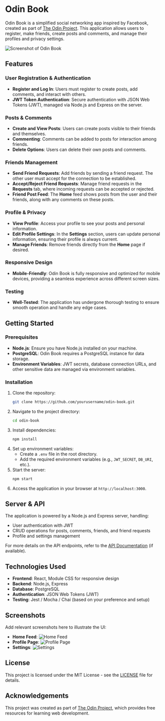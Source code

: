 # Odin Book

Odin Book is a simplified social networking app inspired by Facebook, created as part of [The Odin Project](https://www.theodinproject.com/). This application allows users to register, make friends, create posts and comments, and manage their profiles and privacy settings.

![Screenshot of Odin Book](screenshot-placeholder)

## Features

### User Registration & Authentication
- **Register and Log In**: Users must register to create posts, add comments, and interact with others.
- **JWT Token Authentication**: Secure authentication with JSON Web Tokens (JWT), managed via Node.js and Express on the server.

### Posts & Comments
- **Create and View Posts**: Users can create posts visible to their friends and themselves.
- **Commenting**: Comments can be added to posts for interaction among friends.
- **Delete Options**: Users can delete their own posts and comments.

### Friends Management
- **Send Friend Requests**: Add friends by sending a friend request. The other user must accept for the connection to be established.
- **Accept/Reject Friend Requests**: Manage friend requests in the **Requests** tab, where incoming requests can be accepted or rejected.
- **Friend Post Feed**: The **Home** feed shows posts from the user and their friends, along with any comments on these posts.

### Profile & Privacy
- **View Profile**: Access your profile to see your posts and personal information.
- **Edit Profile Settings**: In the **Settings** section, users can update personal information, ensuring their profile is always current.
- **Manage Friends**: Remove friends directly from the **Home** page if desired.

### Responsive Design
- **Mobile-Friendly**: Odin Book is fully responsive and optimized for mobile devices, providing a seamless experience across different screen sizes.

### Testing
- **Well-Tested**: The application has undergone thorough testing to ensure smooth operation and handle any edge cases.

## Getting Started

### Prerequisites
- **Node.js**: Ensure you have Node.js installed on your machine.
- **PostgreSQL**: Odin Book requires a PostgreSQL instance for data storage.
- **Environment Variables**: JWT secrets, database connection URLs, and other sensitive data are managed via environment variables.

### Installation
1. Clone the repository:
    ```bash
    git clone https://github.com/yourusername/odin-book.git
    ```
2. Navigate to the project directory:
    ```bash
    cd odin-book
    ```
3. Install dependencies:
    ```bash
    npm install
    ```
4. Set up environment variables:
   - Create a `.env` file in the root directory.
   - Add the required environment variables (e.g., `JWT_SECRET`, `DB_URI`, etc.).
5. Start the server:
    ```bash
    npm start
    ```
6. Access the application in your browser at `http://localhost:3000`.

## Server & API
The application is powered by a Node.js and Express server, handling:
- User authentication with JWT
- CRUD operations for posts, comments, friends, and friend requests
- Profile and settings management

For more details on the API endpoints, refer to the [API Documentation](api-docs-link) (if available).

## Technologies Used

- **Frontend**: React, Module CSS for responsive design
- **Backend**: Node.js, Express
- **Database**: PostgreSQL
- **Authentication**: JSON Web Tokens (JWT)
- **Testing**: Jest / Mocha / Chai (based on your preference and setup)

## Screenshots

Add relevant screenshots here to illustrate the UI:
- **Home Feed**: ![Home Feed](home-feed-screenshot-placeholder)
- **Profile Page**: ![Profile Page](profile-page-screenshot-placeholder)
- **Settings**: ![Settings](settings-screenshot-placeholder)

## License

This project is licensed under the MIT License - see the [LICENSE](LICENSE) file for details.

## Acknowledgements

This project was created as part of [The Odin Project](https://www.theodinproject.com/), which provides free resources for learning web development.
